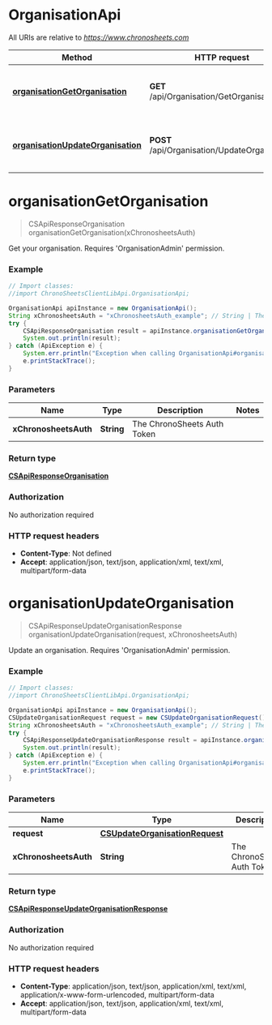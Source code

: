 # OrganisationApi

All URIs are relative to *https://www.chronosheets.com*

Method | HTTP request | Description
------------- | ------------- | -------------
[**organisationGetOrganisation**](OrganisationApi.md#organisationGetOrganisation) | **GET** /api/Organisation/GetOrganisation | Get your organisation.  Requires &#39;OrganisationAdmin&#39; permission.
[**organisationUpdateOrganisation**](OrganisationApi.md#organisationUpdateOrganisation) | **POST** /api/Organisation/UpdateOrganisation | Update an organisation.  Requires &#39;OrganisationAdmin&#39; permission.


<a name="organisationGetOrganisation"></a>
# **organisationGetOrganisation**
> CSApiResponseOrganisation organisationGetOrganisation(xChronosheetsAuth)

Get your organisation.  Requires &#39;OrganisationAdmin&#39; permission.

### Example
```java
// Import classes:
//import ChronoSheetsClientLibApi.OrganisationApi;

OrganisationApi apiInstance = new OrganisationApi();
String xChronosheetsAuth = "xChronosheetsAuth_example"; // String | The ChronoSheets Auth Token
try {
    CSApiResponseOrganisation result = apiInstance.organisationGetOrganisation(xChronosheetsAuth);
    System.out.println(result);
} catch (ApiException e) {
    System.err.println("Exception when calling OrganisationApi#organisationGetOrganisation");
    e.printStackTrace();
}
```

### Parameters

Name | Type | Description  | Notes
------------- | ------------- | ------------- | -------------
 **xChronosheetsAuth** | **String**| The ChronoSheets Auth Token |

### Return type

[**CSApiResponseOrganisation**](CSApiResponseOrganisation.md)

### Authorization

No authorization required

### HTTP request headers

 - **Content-Type**: Not defined
 - **Accept**: application/json, text/json, application/xml, text/xml, multipart/form-data

<a name="organisationUpdateOrganisation"></a>
# **organisationUpdateOrganisation**
> CSApiResponseUpdateOrganisationResponse organisationUpdateOrganisation(request, xChronosheetsAuth)

Update an organisation.  Requires &#39;OrganisationAdmin&#39; permission.

### Example
```java
// Import classes:
//import ChronoSheetsClientLibApi.OrganisationApi;

OrganisationApi apiInstance = new OrganisationApi();
CSUpdateOrganisationRequest request = new CSUpdateOrganisationRequest(); // CSUpdateOrganisationRequest | 
String xChronosheetsAuth = "xChronosheetsAuth_example"; // String | The ChronoSheets Auth Token
try {
    CSApiResponseUpdateOrganisationResponse result = apiInstance.organisationUpdateOrganisation(request, xChronosheetsAuth);
    System.out.println(result);
} catch (ApiException e) {
    System.err.println("Exception when calling OrganisationApi#organisationUpdateOrganisation");
    e.printStackTrace();
}
```

### Parameters

Name | Type | Description  | Notes
------------- | ------------- | ------------- | -------------
 **request** | [**CSUpdateOrganisationRequest**](CSUpdateOrganisationRequest.md)|  |
 **xChronosheetsAuth** | **String**| The ChronoSheets Auth Token |

### Return type

[**CSApiResponseUpdateOrganisationResponse**](CSApiResponseUpdateOrganisationResponse.md)

### Authorization

No authorization required

### HTTP request headers

 - **Content-Type**: application/json, text/json, application/xml, text/xml, application/x-www-form-urlencoded, multipart/form-data
 - **Accept**: application/json, text/json, application/xml, text/xml, multipart/form-data

